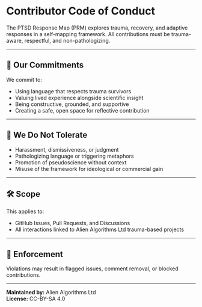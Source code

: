 # Contributor Code of Conduct

The PTSD Response Map (PRM) explores trauma, recovery, and adaptive responses in a self-mapping framework. All contributions must be trauma-aware, respectful, and non-pathologizing.

---

## 🌱 Our Commitments

We commit to:

- Using language that respects trauma survivors  
- Valuing lived experience alongside scientific insight  
- Being constructive, grounded, and supportive  
- Creating a safe, open space for reflective contribution  

---

## 🚫 We Do Not Tolerate

- Harassment, dismissiveness, or judgment  
- Pathologizing language or triggering metaphors  
- Promotion of pseudoscience without context  
- Misuse of the framework for ideological or commercial gain  

---

## 🛠 Scope

This applies to:

- GitHub Issues, Pull Requests, and Discussions  
- All interactions linked to Alien Algorithms Ltd trauma-based projects  

---

## 🧾 Enforcement

Violations may result in flagged issues, comment removal, or blocked contributions.

---

**Maintained by:** Alien Algorithms Ltd  
**License:** CC-BY-SA 4.0  
